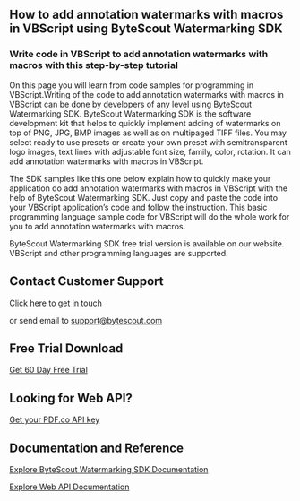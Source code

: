 ## How to add annotation watermarks with macros in VBScript using ByteScout Watermarking SDK

### Write code in VBScript to add annotation watermarks with macros with this step-by-step tutorial

On this page you will learn from code samples for programming in VBScript.Writing of the code to add annotation watermarks with macros in VBScript can be done by developers of any level using ByteScout Watermarking SDK. ByteScout Watermarking SDK is the software development kit that helps to quickly implement adding of watermarks on top of PNG, JPG, BMP images as well as on multipaged TIFF files. You may select ready to use presets or create your own preset with semitransparent logo images, text lines with adjustable font size, family, color, rotation. It can add annotation watermarks with macros in VBScript.

The SDK samples like this one below explain how to quickly make your application do add annotation watermarks with macros in VBScript with the help of ByteScout Watermarking SDK. Just copy and paste the code into your VBScript application’s code and follow the instruction. This basic programming language sample code for VBScript will do the whole work for you to add annotation watermarks with macros.

ByteScout Watermarking SDK free trial version is available on our website. VBScript and other programming languages are supported.

## Contact Customer Support

[Click here to get in touch](https://bytescout.zendesk.com/hc/en-us/requests/new?subject=ByteScout%20Watermarking%20SDK%20Question)

or send email to [support@bytescout.com](mailto:support@bytescout.com?subject=ByteScout%20Watermarking%20SDK%20Question) 

## Free Trial Download

[Get 60 Day Free Trial](https://bytescout.com/download/web-installer?utm_source=github-readme)

## Looking for Web API? 

[Get your PDF.co API key](https://pdf.co/documentation/api?utm_source=github-readme)

## Documentation and Reference

[Explore ByteScout Watermarking SDK Documentation](https://bytescout.com/documentation/index.html?utm_source=github-readme)

[Explore Web API Documentation](https://pdf.co/documentation/api?utm_source=github-readme)